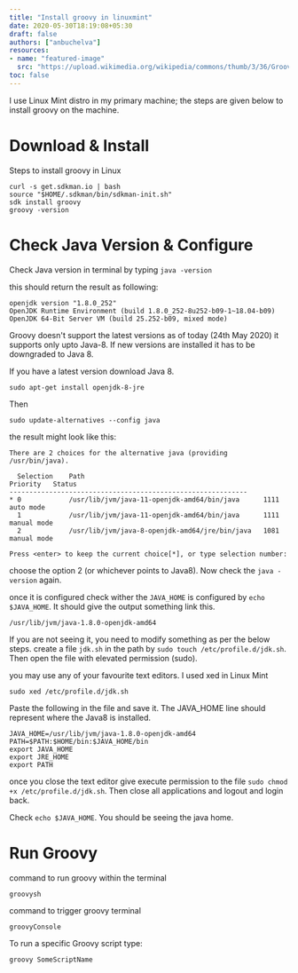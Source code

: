 ```yaml
---
title: "Install groovy in linuxmint"
date: 2020-05-30T18:19:08+05:30
draft: false
authors: ["anbuchelva"]
resources:
- name: "featured-image"
  src: "https://upload.wikimedia.org/wikipedia/commons/thumb/3/36/Groovy-logo.svg/1280px-Groovy-logo.svg.png"
toc: false
---
```

I use Linux Mint distro in my primary machine; the steps are given below to install groovy on the machine.

# Download & Install
Steps to install groovy in Linux  
```
curl -s get.sdkman.io | bash
source "$HOME/.sdkman/bin/sdkman-init.sh"
sdk install groovy
groovy -version
```

# Check Java Version & Configure

Check Java version in terminal by typing `java -version`

this should return the result as following:
```
openjdk version "1.8.0_252"
OpenJDK Runtime Environment (build 1.8.0_252-8u252-b09-1~18.04-b09)
OpenJDK 64-Bit Server VM (build 25.252-b09, mixed mode)
````

Groovy doesn't support the latest versions as of today (24th May 2020) it supports only upto Java-8.  If new versions are installed it has to be downgraded to Java 8.

If you have a latest version download Java 8.
```
sudo apt-get install openjdk-8-jre
```
Then
```
sudo update-alternatives --config java
```
the result might look like this:
```
There are 2 choices for the alternative java (providing /usr/bin/java).

  Selection    Path                                            Priority   Status
------------------------------------------------------------
* 0            /usr/lib/jvm/java-11-openjdk-amd64/bin/java      1111      auto mode
  1            /usr/lib/jvm/java-11-openjdk-amd64/bin/java      1111      manual mode
  2            /usr/lib/jvm/java-8-openjdk-amd64/jre/bin/java   1081      manual mode

Press <enter> to keep the current choice[*], or type selection number: 
```
choose the option 2 (or whichever points to Java8).  Now check the `java -version` again.

once it is configured check wither the `JAVA_HOME` is configured by `echo $JAVA_HOME`.  It should give the output something link this.
```
/usr/lib/jvm/java-1.8.0-openjdk-amd64
```

If you are not seeing it, you need to modify something as per the below steps.
create a file `jdk.sh` in the path by `sudo touch /etc/profile.d/jdk.sh`. Then open the file with elevated permission (sudo).

you may use any of your favourite text editors. I used xed in Linux Mint
```
sudo xed /etc/profile.d/jdk.sh
```
Paste the following in the file and save it. The JAVA_HOME line should represent where the Java8 is installed.
```
JAVA_HOME=/usr/lib/jvm/java-1.8.0-openjdk-amd64
PATH=$PATH:$HOME/bin:$JAVA_HOME/bin
export JAVA_HOME
export JRE_HOME
export PATH
```
once you close the text editor give execute permission to the file `sudo chmod +x /etc/profile.d/jdk.sh`.  Then close all applications and logout and login back.

Check `echo $JAVA_HOME`. You should be seeing the java home.

# Run Groovy

command to run groovy within the terminal
```
groovysh
```
command to trigger groovy terminal
```
groovyConsole
```
To run a specific Groovy script type:
```
groovy SomeScriptName
``` 

